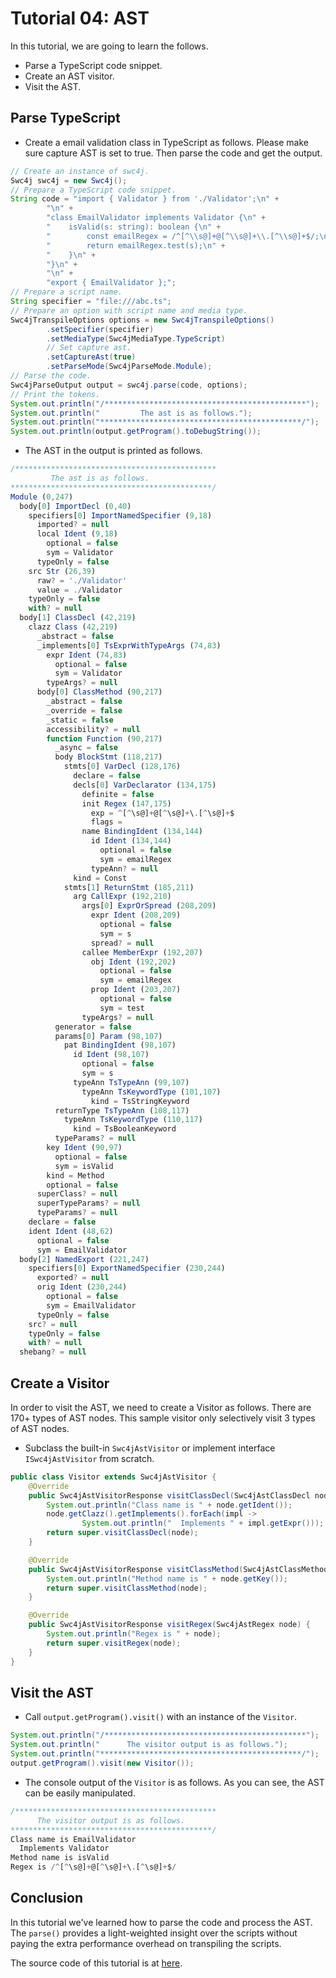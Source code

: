 # Tutorial 04: AST

In this tutorial, we are going to learn the follows.

* Parse a TypeScript code snippet.
* Create an AST visitor.
* Visit the AST.

## Parse TypeScript

* Create a email validation class in TypeScript as follows. Please make sure capture AST is set to true. Then parse the code and get the output.

```java
// Create an instance of swc4j.
Swc4j swc4j = new Swc4j();
// Prepare a TypeScript code snippet.
String code = "import { Validator } from './Validator';\n" +
        "\n" +
        "class EmailValidator implements Validator {\n" +
        "    isValid(s: string): boolean {\n" +
        "        const emailRegex = /^[^\\s@]+@[^\\s@]+\\.[^\\s@]+$/;\n" +
        "        return emailRegex.test(s);\n" +
        "    }\n" +
        "}\n" +
        "\n" +
        "export { EmailValidator };";
// Prepare a script name.
String specifier = "file:///abc.ts";
// Prepare an option with script name and media type.
Swc4jTranspileOptions options = new Swc4jTranspileOptions()
        .setSpecifier(specifier)
        .setMediaType(Swc4jMediaType.TypeScript)
        // Set capture ast.
        .setCaptureAst(true)
        .setParseMode(Swc4jParseMode.Module);
// Parse the code.
Swc4jParseOutput output = swc4j.parse(code, options);
// Print the tokens.
System.out.println("/*********************************************");
System.out.println("         The ast is as follows.");
System.out.println("*********************************************/");
System.out.println(output.getProgram().toDebugString());
```

* The AST in the output is printed as follows.

```js
/*********************************************
         The ast is as follows.
*********************************************/
Module (0,247)
  body[0] ImportDecl (0,40)
    specifiers[0] ImportNamedSpecifier (9,18)
      imported? = null
      local Ident (9,18)
        optional = false
        sym = Validator
      typeOnly = false
    src Str (26,39)
      raw? = './Validator'
      value = ./Validator
    typeOnly = false
    with? = null
  body[1] ClassDecl (42,219)
    clazz Class (42,219)
      _abstract = false
      _implements[0] TsExprWithTypeArgs (74,83)
        expr Ident (74,83)
          optional = false
          sym = Validator
        typeArgs? = null
      body[0] ClassMethod (90,217)
        _abstract = false
        _override = false
        _static = false
        accessibility? = null
        function Function (90,217)
          _async = false
          body BlockStmt (118,217)
            stmts[0] VarDecl (128,176)
              declare = false
              decls[0] VarDeclarator (134,175)
                definite = false
                init Regex (147,175)
                  exp = ^[^\s@]+@[^\s@]+\.[^\s@]+$
                  flags = 
                name BindingIdent (134,144)
                  id Ident (134,144)
                    optional = false
                    sym = emailRegex
                  typeAnn? = null
              kind = Const
            stmts[1] ReturnStmt (185,211)
              arg CallExpr (192,210)
                args[0] ExprOrSpread (208,209)
                  expr Ident (208,209)
                    optional = false
                    sym = s
                  spread? = null
                callee MemberExpr (192,207)
                  obj Ident (192,202)
                    optional = false
                    sym = emailRegex
                  prop Ident (203,207)
                    optional = false
                    sym = test
                typeArgs? = null
          generator = false
          params[0] Param (98,107)
            pat BindingIdent (98,107)
              id Ident (98,107)
                optional = false
                sym = s
              typeAnn TsTypeAnn (99,107)
                typeAnn TsKeywordType (101,107)
                  kind = TsStringKeyword
          returnType TsTypeAnn (108,117)
            typeAnn TsKeywordType (110,117)
              kind = TsBooleanKeyword
          typeParams? = null
        key Ident (90,97)
          optional = false
          sym = isValid
        kind = Method
        optional = false
      superClass? = null
      superTypeParams? = null
      typeParams? = null
    declare = false
    ident Ident (48,62)
      optional = false
      sym = EmailValidator
  body[2] NamedExport (221,247)
    specifiers[0] ExportNamedSpecifier (230,244)
      exported? = null
      orig Ident (230,244)
        optional = false
        sym = EmailValidator
      typeOnly = false
    src? = null
    typeOnly = false
    with? = null
  shebang? = null
```

## Create a Visitor

In order to visit the AST, we need to create a Visitor as follows. There are 170+ types of AST nodes. This sample visitor only selectively visit 3 types of AST nodes.

* Subclass the built-in `Swc4jAstVisitor` or implement interface `ISwc4jAstVisitor` from scratch.

```java
public class Visitor extends Swc4jAstVisitor {
    @Override
    public Swc4jAstVisitorResponse visitClassDecl(Swc4jAstClassDecl node) {
        System.out.println("Class name is " + node.getIdent());
        node.getClazz().getImplements().forEach(impl ->
                System.out.println("  Implements " + impl.getExpr()));
        return super.visitClassDecl(node);
    }

    @Override
    public Swc4jAstVisitorResponse visitClassMethod(Swc4jAstClassMethod node) {
        System.out.println("Method name is " + node.getKey());
        return super.visitClassMethod(node);
    }

    @Override
    public Swc4jAstVisitorResponse visitRegex(Swc4jAstRegex node) {
        System.out.println("Regex is " + node);
        return super.visitRegex(node);
    }
}
```

## Visit the AST

* Call `output.getProgram().visit()` with an instance of the `Visitor`.

```java
System.out.println("/*********************************************");
System.out.println("      The visitor output is as follows.");
System.out.println("*********************************************/");
output.getProgram().visit(new Visitor());
```

* The console output of the `Visitor` is as follows. As you can see, the AST can be easily manipulated.

```js
/*********************************************
      The visitor output is as follows.
*********************************************/
Class name is EmailValidator
  Implements Validator
Method name is isValid
Regex is /^[^\s@]+@[^\s@]+\.[^\s@]+$/
```

## Conclusion

In this tutorial we've learned how to parse the code and process the AST. The `parse()` provides a light-weighted insight over the scripts without paying the extra performance overhead on transpiling the scripts.

The source code of this tutorial is at [here](../../src/test/java/com/caoccao/javet/swc4j/tutorials/Tutorial04Ast.java).

